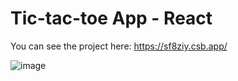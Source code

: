 # Tic-tac-toe App - React





You can see the project here: https://sf8ziy.csb.app/


![image](https://user-images.githubusercontent.com/89199369/164998936-74b7cd46-1ad9-4451-a92b-5034ec9cc4fa.png)
